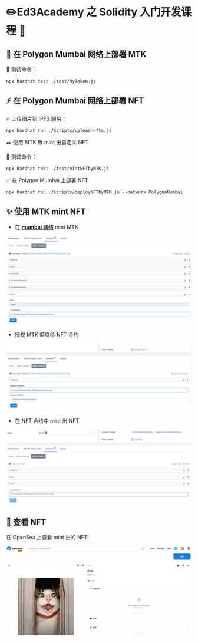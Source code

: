 # ✏️Ed3Academy 之 Solidity 入门开发课程 👷

## 🚧 在 Polygon Mumbai 网络上部署 MTK

💚 测试命令：

```
npx hardhat test ./test/MyToken.js
```

## ⚡ 在 Polygon Mumbai 网络上部署 NFT

🔥 上传图片到 IPFS 服务：

```
npx hardhat run ./scripts/upload-nfts.js
```

✒️ 使用 MTK 币 mint 出自定义 NFT

🚀 测试命令：

```
npx hardhat test ./test/mintNFTbyMTK.js
```

✅ 在 Polygon Mumbai 上部署 NFT

```
npx hardhat run ./scripts/deployNFTbyMTK.js --network PolygonMumbai
```

## ✨ 使用 MTK mint NFT

- 在 **[mumbai 网络](https://mumbai.polygonscan.com/)** mint MTK

![1677049582677](image/README/mintMTK.png)

- 授权 MTK 额度给 NFT 合约

![1677049703796](image/README/approveMTK.png)

- 在 NFT 合约中 mint 出 NFT

![1677049771855](image/README/mintNFT.png)

## 🎉 查看 NFT

在 OpenSea 上查看 mint 出的 NFT

![1677049912212](image/README/opensea.png)
